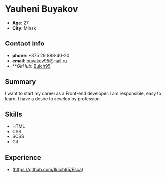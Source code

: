 # Yauheni Buyakov

- **Age**: 27
- **City**: Minsk

## Contact info

- **phone**: +375 29 888-40-20
- **email**: buyakov95@mail.ru
- ***GitHub*: [Buich95](https://github.com/Buich95)

## Summary

I want to start my career as a Front-end developer. I am responsible, easy to learn, I have a desire to develop by profession.

## Skills

- HTML
- CSS
- SCSS
- Git

## Experience
- (https://github.com/Buich95/Esca)